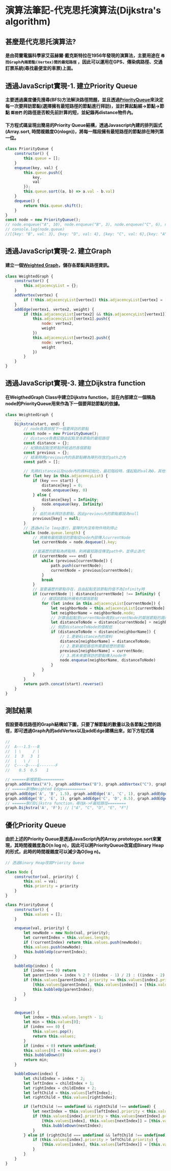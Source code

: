 # 演算法筆記-代克思托演算法(Dijkstra's algorithm)

## 甚麼是代克思托演算法?

#### 是由荷蘭電腦科學家艾茲赫爾·戴克斯特拉在1956年發現的演算法，主要用途在 `尋找Graph內兩節點(Vertex)間的最短路徑` ，因此可以運用在GPS、傳染病路徑、交通訂票系統(尋找最便宜的車票)上面。

## 透過JavaScript實現-1. 建立Priority Queue

#### 主要透過廣度優先搜尋(BFS)方法解決路徑問題，並且透過[PriorityQueue]()來決定每一次要拜訪節點(選擇擁有最短路徑的節點進行拜訪)，並計算起點經->節點->節點 `鄰居們` 的路徑是否較先前計算的短，並紀錄再distance物件內。

#### 下方程式碼呈現出簡易的Priority Queue結構，透過Javascript內建的排列函式(Array.sort, 時間複雜度O(nlogn))，將每一階段擁有最短路徑的節點排在陣列第一位。

```js
class PriorityQueue {
    constructor() {
        this.queue = [];
    }
    enqueue(key, val) {
        this.queue.push({
            key,
            val
        });
        this.queue.sort((a, b) => a.val - b.val)
    }
    dequeue() {
        return this.queue.shift();
    }
}
const node = new PriorityQueue();
// node.enqueue("A", 10), node.enqueue("B", 3), node.enqueue("C", 6), node.enqueue("D", 4);
// console.log(node.queue)
//[{key: "B", val: 3}, {key: "D", val: 4}, {key: "C", val: 6},{key: "A", val: 10}];
```

## 透過JavaScript實現-2. 建立Graph

#### 建立一個[Weighted Graph]()，儲存各節點與路徑資訊。

```js
class WeightedGraph {
    constructor() {
        this.adjacencyList = {};
    }
    addVertex(vertex) {
        if (!this.adjacencyList[vertex]) this.adjacencyList[vertex] = [];
    }
    addEdge(vertex1, vertex2, weight) {
        if (this.adjacencyList[vertex2] && this.adjacencyList[vertex1]) {
            this.adjacencyList[vertex1].push({
                node: vertex2,
                weight
            })
            this.adjacencyList[vertex2].push({
                node: vertex1,
                weight
            })
        }
    }
}
```

## 透過JavaScript實現-3. 建立Dijkstra function

#### 在WeigthedGraph Class中建立Dijkstra function，並在內部建立一個稱為node的PriorityQueue用來作為下一個要拜訪節點的依據。

```js
class WeightedGraph {
    ...
    Dijkstra(start, end) {
        // node負責排程下一個要拜訪的節點
        const node = new PriorityQueue();
        // distance負責記錄由起點至各節點的最短路徑
        const distance = {};
        // 紀錄由起點至終點所經過的各個節點
        const previous = {};
        // 結束時將previous內的各節點轉為陣列存放於path之內
        const path = [];

        // 先將distance以及node內的資料初始化，最初階段時，僅起點的val為0，其他節點的val都設為Infinity
        for (let key in this.adjacencyList) {
            if (key === start) {
                distance[key] = 0;
                node.enqueue(key, 0)
            } else {
                distance[key] = Infinity;
                node.enqueue(key, Infinity)
            }
            // 由於尚未拜訪各節點，因此previous內的節點都設為null
            previous[key] = null;
        }
        // 透過while loop進行，當陣列內沒有物件時則停止
        while (node.queue.length) {
            // 將擁有最短路徑的節點從node內部傳入currentNode
            let currentNode = node.dequeue().key;

            //當遍歷的節點為終點時，則將最短路徑傳至path中，並停止迭代
            if (currentNode === end) {
                while (previous[currentNode]) {
                    path.push(currentNode);
                    currentNode = previous[currentNode];
                }
                break
            }
            // 當要遍歷的節點存在，且由起點至該節點的值不為Infinity時
            if (currentNode || distance[currentNode] !== Infinity) {
                // 確認該節點所擁有的鄰居節點
                for (let index in this.adjacencyList[currentNode]) {
                    let neighborNode = this.adjacencyList[currentNode][index];
                    let neighborName = neighborNode.node;
                    // 計算由起點至currentNode再到currentNode的鄰居節點的路徑
                    let distanceToNode = distance[currentNode] + neighborNode.weight;
                    // 倘若distanceToNode的值較低
                    if (distanceToNode < distance[neighborName]) {
                        // 1.更新distance內的資料
                        distance[neighborName] = distanceToNode;
                        // 2.更新最短路徑所需要經歷的節點
                        previous[neighborName] = currentNode;
                        // 3.將未來要拜訪的節點傳入node中
                        node.enqueue(neighborName, distanceToNode)
                    }
                }
            }
        }
        return path.concat(start).reverse()
    }
}
```

## 測試結果

#### 假設要尋找路徑的Graph結構如下圖，只要了解節點的數量以及各節點之間的路徑，即可透過Graph內的addVertex以及addEdge建構出來，如下方程式碼

```js
//             
//  A---1.5---B  
//  | \     / |    
//  1  3   3  1
//  |   \ /   |   
//  C----D----E-------F
//    0.5  0.5    1

// ======新增節點==========
graph.addVertex("A"), graph.addVertex("B"), graph.addVertex("C"), graph.addVertex("D"), graph.addVertex("E"), graph.addVertex("F");
// ======新增Weighted Edge==========
graph.addEdge('A', 'B', 1.5), graph.addEdge('A', 'C', 1), graph.addEdge('A', 'D', 3), graph.addEdge('B', 'D', 3);
graph.addEdge('B', 'E', 1), graph.addEdge('C', 'D', 0.5), graph.addEdge('D', 'E', 0.5), graph.addEdge('E', 'F', 1),
// ======執行Dijkstra function，尋找A->F最短路徑========
graph.Dijkstra('A', 'F'); // ["A", "C", "D", "E", "F"]
```

## 優化Priority Queue
#### 由於上述的Priority Queue是透過JavaScript內的Array.prototoype.sort來實現，其時間複雜度為O(n log n)，因此可以將PriorityQueue改寫成Binary Heap的形式，此時的時間複雜度可以減少為O(log n)。
```js
// 透過Binary Heap改寫Priority Queue

class Node {
    constructor(val, priority) {
        this.val = val;
        this.priority = priority
    }
}

class PriorityQueue {
    constructor() {
        this.values = [];
    }

    enqueue(val, priority) {
        let newNode = new Node(val, priority);
        let currentIndex = this.values.length;
        if (!currentIndex) return this.values.push(newNode);
        this.values.push(newNode);
        this.bubbleUp(currentIndex);
    }

    bubbleUp(index) {
        if (index === 0) return
        let parentIndex = index % 2 ? ((index - 1) / 2) : ((index - 2) / 2);
        if (this.values[parentIndex].priority >= this.values[index].priority) {
            [this.values[parentIndex], this.values[index]] = [this.values[index], this.values[parentIndex]];
            this.bubbleUp(parentIndex);
        }
    }


    dequeue() {
        let index = this.values.length - 1;
        let min = this.values[0];
        if (index === 0) {
            this.values.pop();
            return this.values;
        }
        if (index < 0) return undefined;
        this.values[0] = this.values.pop()
        this.bubbleDown(0)
        return min;
    }

    bubbleDown(index) {
        let childIndex = index * 2;
        let leftIndex = childIndex + 1;
        let rightIndex = childIndex + 2;
        let leftChild = this.values[leftIndex];
        let rightChild = this.values[rightIndex];

        if (leftChild !== undefined && rightChild !== undefined) {
            let nextIndex = this.values[leftIndex].priority < this.values[rightIndex].priority ? leftIndex : rightIndex;
            if (this.values[index].priority > this.values[nextIndex].priority) {
                [this.values[index], this.values[nextIndex]] = [this.values[nextIndex], this.values[index]]
                this.bubbleDown(nextIndex);
            }
        } else if (rightChild === undefined && leftChild !== undefined) {
            if (this.values[index].priority > leftChild.priority) {
                [this.values[index], this.values[leftIndex]] = [this.values[leftIndex], this.values[index]]
            }
        }
    }
}
```


<!-- ## Why is it useful

* GPS
* Network Routing - finds open shortest path for data
* Biology - used to model the spread of viruses among humans
* Airline tickets - finding cheapest route to your destination.

## The approach

1. Every time we look to visit a new node, we pick the node with the smallest known distance to visit first.
2. Once we've moved to the node we're going to visit, we look at each of its neighbors
3. For each neighboring node, we calculate the distance by summing the total edges that lead to the node we're checking from the starting node.
4. If the new total distance to a node is less than the previous total, we store the new shorter distance for that node.

## Pseudocode

* This function should accept a starting and ending vertex
* Create an object(we'll call it distances) and set each key to be every vertex in the adjacency list with a vlue of infinity, except for the starting vertex which should have a value of 0.
* After setting a vlue in the distance object, add each vertex with a priority of infinity to the priority queue, except the starting vertex, which should have a priority of 0 because that's where we begin.
* Create another object called previous and set each key to be every vertex in the adjacency list with a vlue of null.
* Start looping as long as there is anything in the priority queue.
    - dequeue a vertex from the priority queue.
    - If that vertex is the same as the ending vertex - we are done!
    - Otherwise loop through each value in the adjacency list at that vertex
        * Calculate the distance to that vertex from the starting vertex
        * if the distance is less than what is currently stored in our distances object
            * update the distances object with new lower distance
            * update the previous object to contain that vertex
            * enqueue the vertex with the total distance from the start node. -->
